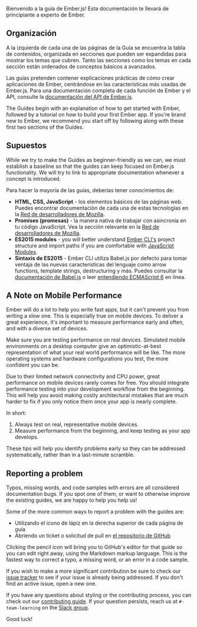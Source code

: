Bienvenido a la guía de Ember.js! Esta documentación te llevará de principiante a experto de Ember.

## Organización

A la izquierda de cada una de las páginas de la Guía se encuentra la tabla de contenidos, organizada en secciones que pueden ser expandidas para mostrar los temas que cubren. Tanto las secciones como los temas en cada sección están ordenados de conceptos básicos a avanzados.

Las guías pretenden contener explicaciones prácticas de cómo crear aplicaciones de Ember, centrándose en las características más usadas de Ember.js. Para una documentación completa de cada función de Ember y el API, consulte la [documentación del API de Ember.js](http://emberjs.com/api/).

The Guides begin with an explanation of how to get started with Ember, followed by a tutorial on how to build your first Ember app. If you're brand new to Ember, we recommend you start off by following along with these first two sections of the Guides.

## Supuestos

While we try to make the Guides as beginner-friendly as we can, we must establish a baseline so that the guides can keep focused on Ember.js functionality. We will try to link to appropriate documentation whenever a concept is introduced.

Para hacer la mayoría de las guías, deberías tener conocimientos de:

* **HTML, CSS, JavaScript** - los elementos básicos de las páginas web. Puedes encontrar documentación de cada una de estas tecnologías en la [Red de desarrolladores de Mozilla](https://developer.mozilla.org/en-US/docs/Web).
* **Promises (promesas)** - la manera nativa de trabajar con asincronía en tu código JavaScript. Vea la sección relevante en la [Red de desarrolladores de Mozilla](https://developer.mozilla.org/en-US/docs/Web/JavaScript/Reference/Global_Objects/Promise).
* **ES2015 modules** - you will better understand [Ember CLI's](https://ember-cli.com/) project structure and import paths if you are comfortable with [JavaScript Modules](http://jsmodules.io/).
* **Sintaxis de ES2015** - Ember CLI utiliza Babel.js por defecto para tomar ventaja de las nuevas características del lenguaje como arrow functions, template strings, destructuring y más. Puedes consultar la [documentación de Babel.js](https://babeljs.io/docs/learn-es2015/) o leer [entendiendo ECMAScript 6](https://leanpub.com/understandinges6/read) en línea.

## A Note on Mobile Performance

Ember will do a lot to help you write fast apps, but it can't prevent you from writing a slow one. This is especially true on mobile devices. To deliver a great experience, it's important to measure performance early and often, and with a diverse set of devices.

Make sure you are testing performance on real devices. Simulated mobile environments on a desktop computer give an optimistic-at-best representation of what your real world performance will be like. The more operating systems and hardware configurations you test, the more confident you can be.

Due to their limited network connectivity and CPU power, great performance on mobile devices rarely comes for free. You should integrate performance testing into your development workflow from the beginning. This will help you avoid making costly architectural mistakes that are much harder to fix if you only notice them once your app is nearly complete.

In short:

  1. Always test on real, representative mobile devices.
  2. Measure performance from the beginning, and keep testing as your app develops.

These tips will help you identify problems early so they can be addressed systematically, rather than in a last-minute scramble.

## Reporting a problem

Typos, missing words, and code samples with errors are all considered documentation bugs. If you spot one of them, or want to otherwise improve the existing guides, we are happy to help you help us!

Some of the more common ways to report a problem with the guides are:

* Utilizando el icono de lápiz en la derecha superior de cada página de guía
* Abriendo un ticket o solicitud de pull en [el repositorio de GitHub](https://github.com/emberjs/guides/)

Clicking the pencil icon will bring you to GitHub's editor for that guide so you can edit right away, using the Markdown markup language. This is the fastest way to correct a typo, a missing word, or an error in a code sample.

If you wish to make a more significant contribution be sure to check our [issue tracker](https://github.com/emberjs/guides/issues) to see if your issue is already being addressed. If you don't find an active issue, open a new one.

If you have any questions about styling or the contributing process, you can check out our [contributing guide](https://github.com/emberjs/guides/blob/master/CONTRIBUTING.md). If your question persists, reach us at `#-team-learning` on the [Slack group](https://ember-community-slackin.herokuapp.com/).

Good luck!